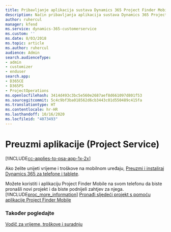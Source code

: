 ```yaml
---
title: Pribavljanje aplikacija sustava Dynamics 365 Project Finder Mobile | MicrosoftDocs
description: Način pribavljanja aplikacija sustava Dynamics 365 Project Finder Mobile
author: ruhercul
manager: kfend
ms.service: dynamics-365-customerservice
ms.custom: ''
ms.date: 8/03/2018
ms.topic: article
ms.author: ruhercul
audience: Admin
search.audienceType:
- admin
- customizer
- enduser
search.app:
- D365CE
- D365PS
- ProjectOperations
ms.openlocfilehash: 3414d493c3bc5e560e2687aef8d661097d801f53
ms.sourcegitcommit: 5c4c9bf3ba018562d6cb3443c01d550489c415fa
ms.translationtype: HT
ms.contentlocale: hr-HR
ms.lasthandoff: 10/16/2020
ms.locfileid: "4073493"
---
```

# <a name="get-the-apps-project-service"></a>Preuzmi aplikacije (Project Service)

[!INCLUDE[cc-applies-to-psa-app-1x-2x](../includes/cc-applies-to-psa-app-1x-2x.md)]

Ako želite unijeti vrijeme i troškove na mobilnom uređaju, [Preuzmi i instaliraj Dynamics 365 za telefone i tablete](https://docs.microsoft.com/dynamics365/mobile-app/dynamics-365-phones-tablets-users-guide).  
  
 Možete koristiti i aplikaciju Project Finder Mobile na svom telefonu da biste pronašli novi projekt i da biste podnijeli zahtjev za njega. [!INCLUDE[proc_more_information](../includes/proc-more-information.md)] [Pronađi sljedeći projekt s pomoću aplikacije Project Finder Mobile](../psa/find-next-project-finder-mobile-app.md) 
  
### <a name="see-also"></a>Također pogledajte  
 [Vodič za vrijeme, troškove i suradnju](../psa/time-expense-collaboration-guide.md)
